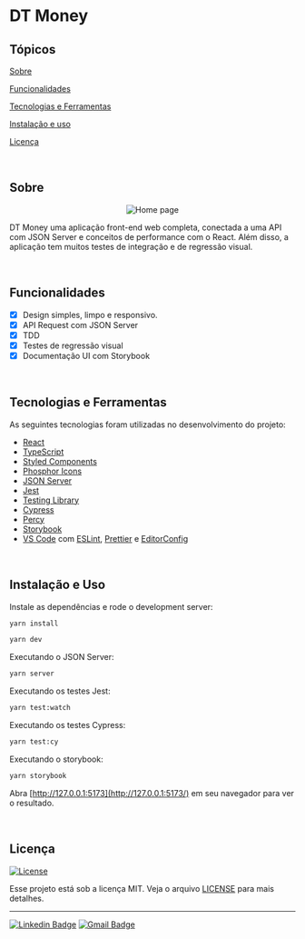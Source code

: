 # DT Money

## Tópicos

[Sobre](#sobre)

[Funcionalidades](#funcionalidades)

[Tecnologias e Ferramentas](#tecnologias-e-ferramentas)

[Instalação e uso](#instalação-e-uso)

[Licença](#licença)

<br>

## Sobre

<p align="center">
  <img src="https://raw.githubusercontent.com/dfsilva-dxp/ignite-dtmoney-v2/main/public/image/capa.png" alt="Home page">
</p>

DT Money uma aplicação front-end web completa, conectada a uma API com JSON
Server e conceitos de performance com o React. Além disso, a aplicação tem
muitos testes de integração e de regressão visual.

<br>

## Funcionalidades

- [x] Design simples, limpo e responsivo.
- [x] API Request com JSON Server
- [x] TDD
- [x] Testes de regressão visual
- [x] Documentação UI com Storybook

<br>

## Tecnologias e Ferramentas

As seguintes tecnologias foram utilizadas no desenvolvimento do projeto:

- [React](https://reactjs.org/)
- [TypeScript](https://www.typescriptlang.org/)
- [Styled Components](https://styled-components.com/)
- [Phosphor Icons](https://phosphoricons.com/)
- [JSON Server](https://github.com/typicode/json-server)
- [Jest](https://jestjs.io/pt-BR/)
- [Testing Library](https://testing-library.com/)
- [Cypress](https://www.cypress.io/)
- [Percy](https://percy.io/)
- [Storybook](https://storybook.js.org/)
- [VS Code](https://code.visualstudio.com/) com [ESLint](https://eslint.org/),
  [Prettier](https://prettier.io/) e [EditorConfig](https://editorconfig.org/)

<br>

## Instalação e Uso

Instale as dependências e rode o development server:

```bash
yarn install

yarn dev
```

Executando o JSON Server:

```bash
yarn server
```

Executando os testes Jest:

```bash
yarn test:watch
```

Executando os testes Cypress:

```bash
yarn test:cy
```

Executando o storybook:

```bash
yarn storybook
```

Abra [http://127.0.0.1:5173](http://127.0.0.1:5173/) em seu navegador para ver o
resultado.

<br>

## Licença

<a href="https://opensource.org/licenses/MIT">
  <img alt="License" src="https://img.shields.io/badge/license-MIT-6E40C9?style=flat-square">
</a>

<br>

Esse projeto está sob a licença MIT. Veja o arquivo [LICENSE](/LICENSE) para
mais detalhes.

---

<!-- Made with :purple_heart: by [Daniel Silva](https://github.com/daniel-silva-dxp) -->

[![Linkedin Badge](https://img.shields.io/badge/-Daniel%20Silva-6E40C9?style=flat-square&logo=Linkedin&logoColor=white&link=https://www.linkedin.com/in/daniel-silva-dxp/)](https://www.linkedin.com/in/daniel-silva-dxp/)
[![Gmail Badge](https://img.shields.io/badge/-dfsilva.dxp@gmail.com-6E40C9?style=flat-square&logo=Gmail&logoColor=white&link=mailto:dfsilva.dxp@gmail.com)](mailto:dfsilva.dxp@gmail.com)
